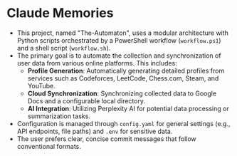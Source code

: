 # Claude Memories

- This project, named "The-Automaton", uses a modular architecture with Python scripts orchestrated by a PowerShell workflow (`workflow.ps1`) and a shell script (`workflow.sh`).
- The primary goal is to automate the collection and synchronization of user data from various online platforms. This includes:
  - **Profile Generation**: Automatically generating detailed profiles from services such as Codeforces, LeetCode, Chess.com, Steam, and YouTube.
  - **Cloud Synchronization**: Synchronizing collected data to Google Docs and a configurable local directory.
  - **AI Integration**: Utilizing Perplexity AI for potential data processing or summarization tasks.
- Configuration is managed through `config.yaml` for general settings (e.g., API endpoints, file paths) and `.env` for sensitive data.
- The user prefers clear, concise commit messages that follow conventional formats.